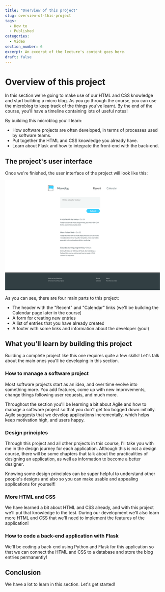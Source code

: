 ```yaml
---
title: "Overview of this project"
slug: overview-of-this-project
tags:
  - How to
  - Published
categories:
  - Video
section_number: 6
excerpt: An excerpt of the lecture's content goes here.
draft: false
---
```


# Overview of this project

In this section we're going to make use of our HTML and CSS knowledge and start building a micro blog. As you go through the course, you can use the microblog to keep track of the things you've learnt. By the end of the course, you'll have a timeline containing lots of useful notes!

By building this microblog you'll learn:

- How software projects are often developed, in terms of processes used by software teams.
- Put together the HTML and CSS knowledge you already have.
- Learn about Flask and how to integrate the front-end with the back-end.

## The project's user interface

Once we're finished, the user interface of the project will look like this:

![Microblog user interface](./assets/microblog-home.png)

As you can see, there are four main parts to this project:

- The header with the "Recent" and "Calendar" links (we'll be building the Calendar page later in the course)
- A form for creating new entries
- A list of entries that you have already created
- A footer with some links and information about the developer (you!)

## What you'll learn by building this project

Building a complete project like this one requires quite a few skills! Let's talk about the main ones you'll be developing in this section.

### How to manage a software project

Most software projects start as an idea, and over time evolve into something more. You add features, come up with new improvements, change things following user requests, and much more.

Throughout the section you'll be learning a bit about Agile and how to manage a software project so that you don't get too bogged down initially. Agile suggests that we develop applications incrementally, which helps keep motivation high, and users happy.

### Design principles

Through this project and all other projects in this course, I'll take you with me in the design journey for each application. Although this is not a design course, there will be some chapters that talk about the practicalities of designing an application, as well as information to become a better designer.

Knowing some design principles can be super helpful to understand other people's designs and also so you can make usable and appealing applications for yourself!

### More HTML and CSS

We have learned a bit about HTML and CSS already, and with this project we'll put that knowledge to the test. During our development we'll also learn more HTML and CSS that we'll need to implement the features of the application!

### How to code a back-end application with Flask

We'll be coding a back-end using Python and Flask for this application so that we can connect the HTML and CSS to a database and store the blog entries permanently!

## Conclusion

We have a lot to learn in this section. Let's get started!